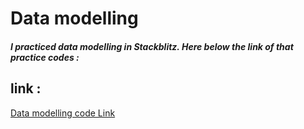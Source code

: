 # Data modelling 
 
##### I practiced data modelling in Stackblitz. Here below the link of that practice codes :

## link :
[Data modelling code Link](https://stackblitz.com/edit/stackblitz-starters-gs6xdaii?file=models%2Ftodos%2Fsub_todo.models.js)
